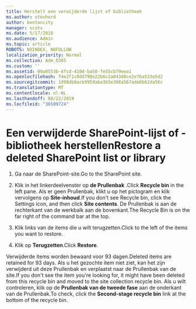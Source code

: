 ```yaml
---
title: Herstelt een verwijderde lijst of bibliotheek
ms.author: stevhord
author: bentoncity
manager: scotv
ms.date: 5/17/2018
ms.audience: Admin
ms.topic: article
ROBOTS: NOINDEX, NOFOLLOW
localization_priority: Normal
ms.collection: Adm_O365
ms.custom: ''
ms.assetid: 09a0553b-4fcd-410d-ba50-fe55cb79eea1
ms.openlocfilehash: f4e2f1c0dd798e22b6c2a043d0ce2e76a533e5d2
ms.sourcegitcommit: 1d98db8acb9959aba3b5e308a567ade6b62da56c
ms.translationtype: MT
ms.contentlocale: nl-NL
ms.lasthandoff: 08/22/2019
ms.locfileid: "36509724"
---
```

# <a name="restore-a-deleted-sharepoint-list-or-library"></a><span data-ttu-id="ab058-102">Een verwijderde SharePoint-lijst of -bibliotheek herstellen</span><span class="sxs-lookup"><span data-stu-id="ab058-102">Restore a deleted SharePoint list or library</span></span>

1. <span data-ttu-id="ab058-103">Ga naar de SharePoint-site.</span><span class="sxs-lookup"><span data-stu-id="ab058-103">Go to the SharePoint site.</span></span>
    
2. <span data-ttu-id="ab058-104">Klik in het linkerdeelvenster op **de Prullenbak** .</span><span class="sxs-lookup"><span data-stu-id="ab058-104">Click **Recycle bin** in the left pane.</span></span> <span data-ttu-id="ab058-105">Als er geen Prullenbak, klikt u op het pictogram en klik vervolgens op **Site-inhoud**.</span><span class="sxs-lookup"><span data-stu-id="ab058-105">If you don't see Recycle bin, click the Settings icon, and then click **Site contents**.</span></span> <span data-ttu-id="ab058-106">De Prullenbak is aan de rechterkant van de werkbalk aan de bovenkant.</span><span class="sxs-lookup"><span data-stu-id="ab058-106">The Recycle Bin is on the far right of the command bar at the top.</span></span>
    
3. <span data-ttu-id="ab058-107">Klik links van de items die u wilt terugzetten.</span><span class="sxs-lookup"><span data-stu-id="ab058-107">Click to the left of the items you want to restore.</span></span>
    
4. <span data-ttu-id="ab058-108">Klik op **Terugzetten**.</span><span class="sxs-lookup"><span data-stu-id="ab058-108">Click **Restore**.</span></span>
    
<span data-ttu-id="ab058-109">Verwijderde items worden bewaard voor 93 dagen.</span><span class="sxs-lookup"><span data-stu-id="ab058-109">Deleted items are retained for 93 days.</span></span> <span data-ttu-id="ab058-110">Als u het gezochte item niet ziet, kan het zijn verwijderd uit deze Prullenbak en verplaatst naar de Prullenbak van de site.</span><span class="sxs-lookup"><span data-stu-id="ab058-110">If you don't see the item you're looking for, it might have been deleted from this recycle bin and moved to the site collection recycle bin.</span></span> <span data-ttu-id="ab058-111">Als u wilt controleren, klik op de **Prullenbak van de tweede fase** aan de onderkant van de Prullenbak.</span><span class="sxs-lookup"><span data-stu-id="ab058-111">To check, click the **Second-stage recycle bin** link at the bottom of the recycle bin.</span></span> 
  

